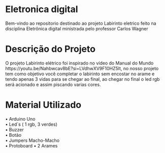 # Eletronica digital
<p> Bem-vindo ao repositorio destinado ao projeto Labirinto eletrico feito na disciplina Eletrônica digital ministrada pelo professor Carlos Wagner </p>

# Descrição do Projeto
<p> O projeto Labirinto elétrico foi inspirado no vídeo do Manual do Mundo https://youtu.be/Nahbwcav8bE?si=LVdhwXV9F10HZ5lt, no nosso projeto tem como objetivo você completar o labirinto sem encostar no arame e tendo apenas 3 vidas para se chegar ao final, ao chegar no final o led rgb será acionado e assim piscando varias cores. </p>

# Material Utilizado
<P>
  • Arduino Uno <br>
  • Led´s ( 1 rgb, 3 verdes)<br>
  • Buzzer<br>
  • Botão <br>
  • Jumpers Macho-Macho <br>
  • Protoboard
  • 2 Arames
</P>
